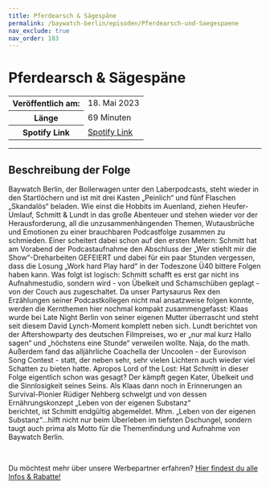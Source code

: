 ```yaml
---
title: Pferdearsch & Sägespäne
permalink: /baywatch-berlin/episoden/Pferdearsch-und-Saegespaene
nav_exclude: true
nav_order: 183
---
```


# Pferdearsch & Sägespäne
<table class="resp-table dcf-table dcf-table-responsive dcf-table-bordered dcf-table-striped dcf-w-100%">
                    <tbody>
                        <tr>
                            <th scope="row">Veröffentlich am:</th>
                            <td data-label="Veröffentlich am:">18. Mai 2023</td>
                        </tr>
                        <tr>
                            <th scope="row">Länge </th>
                            <td data-label="Länge ">69 Minuten</td>
                        </tr><tr>
                                <th scope="row">Spotify Link</th>
                                <td data-label="Spotify Link"><a href="https://open.spotify.com/episode/4Uw4dKIMJduPXpmDrYuGP3">Spotify Link</a></td>
                            </tr></tbody>
                </table>

***

## Beschreibung der Folge

<div>
<p>Baywatch Berlin, der Bollerwagen unter den Laberpodcasts, steht wieder in den Startlöchern und ist mit drei Kasten „Peinlich“ und fünf Flaschen „Skandalös“ beladen. Wie einst die Hobbits im Auenland, ziehen Heufer-Umlauf, Schmitt &amp; Lundt in das große Abenteuer und stehen wieder vor der Herausforderung, all die unzusammenhängenden Themen, Wutausbrüche und Emotionen zu einer brauchbaren Podcastfolge zusammen zu schmieden. Einer scheitert dabei schon auf den ersten Metern: Schmitt hat am Vorabend der Podcastaufnahme den Abschluss der „Wer stiehlt mir die Show“-Dreharbeiten  GEFEIERT und dabei für ein paar Stunden vergessen, dass die Losung „Work hard Play hard“ in der Todeszone Ü40 bittere Folgen haben kann. Was folgt ist logisch: Schmitt schafft es erst gar nicht ins Aufnahmestudio, sondern wird - von Übelkeit und Schamschüben geplagt - von der Couch aus zugeschaltet. Da unser Partysaurus Rex den Erzählungen seiner Podcastkollegen nicht mal ansatzweise folgen konnte, werden die Kernthemen hier nochmal kompakt zusammengefasst: Klaas wurde bei Late Night Berlin von seiner eigenen Mutter überrascht und steht seit diesem David Lynch-Moment komplett neben sich. Lundt berichtet von der Aftershowparty des deutschen Filmpreises, wo er „nur mal kurz Hallo sagen“ und „höchstens eine Stunde“ verweilen wollte. Naja, do the math. Außerdem fand das alljährliche Coachella der Uncoolen - der Eurovison Song Contest - statt, der neben sehr, sehr vielen Lichtern auch wieder viel Schatten zu bieten hatte. Apropos Lord of the Lost: Hat Schmitt in dieser Folge eigentlich schon was gesagt? Der kämpft gegen Kater, Übelkeit und die Sinnlosigkeit seines Seins. Als Klaas dann noch in Erinnerungen an Survival-Pionier Rüdiger Nehberg schwelgt und von dessen Ernährungskonzept „Leben von der eigenen Substanz“ <br/>berichtet, ist Schmitt endgültig abgemeldet. Mhm. „Leben von der eigenen Substanz“…hilft nicht nur beim Überleben im tiefsten Dschungel, sondern taugt auch prima als Motto für die Themenfindung und Aufnahme von Baywatch Berlin.</p><br/><p>Du möchtest mehr über unsere Werbepartner erfahren? <a href="https://linktr.ee/BaywatchBerlin" rel="nofollow">Hier findest du alle Infos &amp; Rabatte!</a></p>  
</div>


